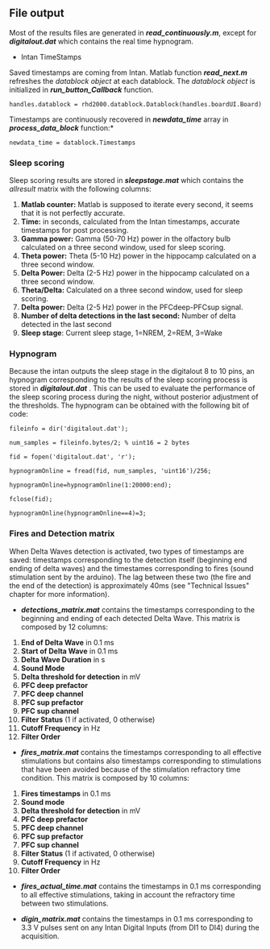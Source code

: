 ## File output

Most of the results files are generated in **_read_continuously.m_**, except for **_digitalout.dat_** which contains the real time hypnogram. 

* Intan TimeStamps 

Saved timestamps are coming from Intan. Matlab function **_read_next.m_** refreshes the _datablock object_ at each datablock. The _datablock object_ is initialized in **_run_button_Callback_** function. 

`handles.datablock = rhd2000.datablock.Datablock(handles.boardUI.Board)`

 Timestamps are continuously recovered in **_newdata_time_** array in **_process_data_block_** function:*

`newdata_time = datablock.Timestamps` 

### Sleep scoring
Sleep scoring results are stored in **_sleepstage.mat_** which contains the _allresult_ matrix with the following columns:

1. **Matlab counter:** Matlab is supposed to iterate every second, it seems that it is not perfectly accurate.
2. **Time:** in seconds, calculated from the Intan timestamps, accurate timestamps for post processing.
3. **Gamma power:** Gamma (50-70 Hz) power in the olfactory bulb calculated on a three second window, used for sleep scoring.
4. **Theta power:** Theta (5-10 Hz) power in the hippocamp calculated on a three second window.
5. **Delta Power:** Delta (2-5 Hz) power in the hippocamp calculated on a three second window.
6. **Theta/Delta:** Calculated on a three second window, used for sleep scoring.
7. **Delta power:** Delta (2-5 Hz) power in the PFCdeep-PFCsup signal.
8. **Number of delta detections in the last second:** Number of delta detected in the last second
9. **Sleep stage**: Current sleep stage, 1=NREM, 2=REM, 3=Wake

### Hypnogram
Because the intan outputs the sleep stage in the digitalout 8 to 10 pins, an hypnogram corresponding to the results of the sleep scoring process is stored in **_digitalout.dat_** . This can be used to evaluate the performance of the sleep scoring process during the night, without posterior adjustment of the thresholds. The hypnogram can be obtained with the following bit of code:

`fileinfo = dir('digitalout.dat');`

`num_samples = fileinfo.bytes/2; % uint16 = 2 bytes`

`fid = fopen('digitalout.dat', 'r');`

`hypnogramOnline = fread(fid, num_samples, 'uint16')/256;`

`hypnogramOnline=hypnogramOnline(1:20000:end);`

`fclose(fid);`

`hypnogramOnline(hypnogramOnline==4)=3;`

### Fires and Detection matrix
When Delta Waves detection is activated, two types of timestamps are saved: timestamps corresponding to the detection itself (beginning end ending of delta waves) and the timestames corresponding to fires (sound stimulation sent by the arduino). The lag between these two (the fire and the end of the detection) is approximately 40ms (see "Technical Issues" chapter for more information).

* **_detections_matrix.mat_** contains the timestamps corresponding to the beginning and ending of each detected Delta Wave. This matrix is composed by 12 columns: 
1. **End of Delta Wave** in 0.1 ms
2. **Start of Delta Wave** in 0.1 ms
3. **Delta Wave Duration** in s
4. **Sound Mode**
5. **Delta threshold for detection** in mV
6. **PFC deep prefactor**
7. **PFC deep channel**
8. **PFC sup prefactor**
9. **PFC sup channel**
10. **Filter Status** (1 if activated, 0 otherwise)
11. **Cutoff Frequency** in Hz
12. **Filter Order**

* **_fires_matrix.mat_** contains the timestamps corresponding to all effective stimulations but contains also timestamps corresponding to stimulations that have been avoided because of the stimulation refractory time condition. This matrix is composed by 10 columns:
1. **Fires timestamps** in 0.1 ms
2. **Sound mode**
3. **Delta threshold for detection** in mV
4. **PFC deep prefactor**
5. **PFC deep channel**
6. **PFC sup prefactor**
7. **PFC sup channel**
8. **Filter Status** (1 if activated, 0 otherwise)
9. **Cutoff Frequency** in Hz
10. **Filter Order**

* **_fires_actual_time.mat_** contains the timestamps in 0.1 ms corresponding to all effective stimulations, taking in account the refractory time between two stimulations. 

* **_digin_matrix.mat_** contains the timestamps in 0.1 ms corresponding to 3.3 V pulses sent on any Intan Digital Inputs (from DI1 to DI4) during the acquisition. 
